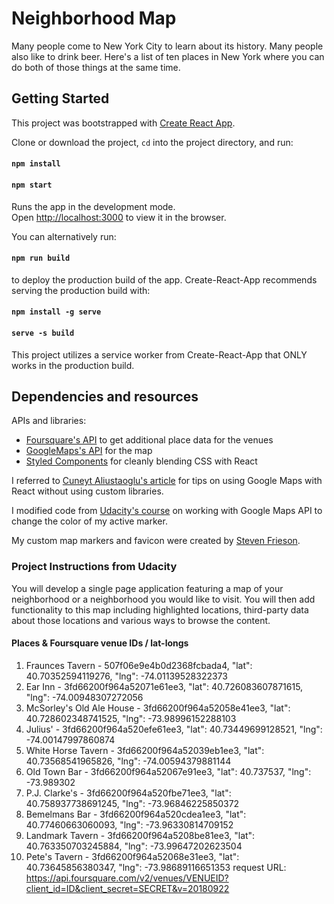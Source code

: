 # Neighborhood Map

Many people come to New York City to learn about its history. Many people also like to drink beer. Here's a list of ten places in New York where you can do both of those things at the same time.

## Getting Started

This project was bootstrapped with [Create React App](https://github.com/facebookincubator/create-react-app).

Clone or download the project, `cd` into the project directory, and run:

#### `npm install`
#### `npm start`

Runs the app in the development mode.<br>
Open [http://localhost:3000](http://localhost:3000) to view it in the browser.

You can alternatively run:

#### `npm run build`

to deploy the production build of the app. Create-React-App recommends serving the production build with:

#### `npm install -g serve`
#### `serve -s build`

This project utilizes a service worker from Create-React-App that ONLY works in the production build.

## Dependencies and resources

APIs and libraries:
- [Foursquare's API](https://developer.foursquare.com/docs/terms-of-use/attribution) to get additional place data for the venues
- [GoogleMaps's API](https://developers.google.com/maps/documentation/) for the map
- [Styled Components](https://www.styled-components.com/) for cleanly blending CSS with React

I referred to [Cuneyt Aliustaoglu's article](http://cuneyt.aliustaoglu.biz/en/using-google-maps-in-react-without-custom-libraries/) for tips on using Google Maps with React without using custom libraries.

I modified code from [Udacity's course](https://github.com/udacity/ud864/blob/master/Project_Code_5_BeingStylish.html) on working with Google Maps API to change the color of my active marker.

My custom map markers and favicon were created by [Steven Frieson](http://stevenfrieson.com/).

### Project Instructions from Udacity

You will develop a single page application featuring a map of your neighborhood or a neighborhood you would like to visit. You will then add functionality to this map including highlighted locations, third-party data about those locations and various ways to browse the content.

#### Places & Foursquare venue IDs / lat-longs
1. Fraunces Tavern - 507f06e9e4b0d2368fcbada4, "lat": 40.70352594119276, "lng": -74.01139528322373
2. Ear Inn - 3fd66200f964a52071e61ee3, "lat": 40.726083607871615, "lng": -74.00948307272056
3. McSorley's Old Ale House - 3fd66200f964a52058e41ee3, "lat": 40.728602348741525, "lng": -73.98996152288103
4. Julius' - 3fd66200f964a520efe61ee3, "lat": 40.73449699128521, "lng": -74.00147997860874
5. White Horse Tavern - 3fd66200f964a52039eb1ee3, "lat": 40.73568541965826, "lng": -74.00594379881144
6. Old Town Bar - 3fd66200f964a52067e91ee3, "lat": 40.737537, "lng": -73.989302
7. P.J. Clarke's - 3fd66200f964a520fbe71ee3, "lat": 40.758937738691245, "lng": -73.96846225850372
8. Bemelmans Bar - 3fd66200f964a520cdea1ee3, "lat": 40.77460663060093, "lng": -73.96330814709152
9. Landmark Tavern - 3fd66200f964a5208be81ee3, "lat": 40.763350703245884, "lng": -73.99647202623504
10. Pete's Tavern - 3fd66200f964a52068e31ee3, "lat": 40.73645856380347, "lng": -73.98689116651353
request URL:  https://api.foursquare.com/v2/venues/VENUEID?client_id=ID&client_secret=SECRET&v=20180922
